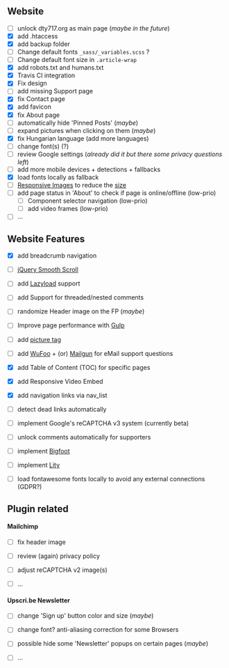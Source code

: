 ## Website

- [ ] unlock dty717.org as main page (_maybe in the future_)
- [x] add .htaccess
- [x] add backup folder
- [ ] Change default fonts `_sass/_variables.scss` ? 
- [ ] Change default font size in `.article-wrap `
- [x] add robots.txt and humans.txt
- [x] Travis CI integration
- [x] Fix design
- [ ] add missing Support page
- [x] fix Contact page
- [x] add favicon
- [x] fix About page
- [ ] automatically hide 'Pinned Posts' (_maybe_)
- [ ] expand pictures when clicking on them (_maybe_)
- [x] fix Hungarian language (add more languages)
- [ ] change font(s) (?)
- [ ] review Google settings (_already did it but there some privacy questions left_)
- [ ] add more mobile devices + detections + fallbacks
- [x] load fonts locally as fallback
- [ ] [Responsive Images](https://developer.mozilla.org/en-US/docs/Learn/HTML/Multimedia_and_embedding/Responsive_images) to reduce the [size](https://alistapart.com/article/responsive-images-in-practice)
- [ ] add page status in 'About' to check if page is online/offline (low-prio)
    - [ ] Component selector navigation (low-prio)
    - [ ] add video frames (low-prio)
- [ ] ...

## Website Features
- [x] add breadcrumb navigation
- [ ] [jQuery Smooth Scroll](https://github.com/kswedberg/jquery-smooth-scroll)
- [ ] add [Lazyload](https://github.com/aFarkas/lazysizes) support
- [ ] add Support for threaded/nested comments
- [ ] randomize Header image on the FP (_maybe_)
- [ ] Improve page performance with [Gulp](http://savaslabs.com/2016/10/19/optimizing-jekyll-with-gulp.html)
- [ ] add [picture tag](https://github.com/robwierzbowski/jekyll-picture-tag)
- [ ] add [WuFoo](https://www.wufoo.com/) + (or) [Mailgun](https://www.mailgun.com) for eMail support questions
- [x] add Table of Content (TOC) for specific pages
- [x] add Responsive Video Embed
- [x] add navigation links via nav_list  
- [ ] detect dead links automatically
- [ ] implement Google's reCAPTCHA v3 system (currently beta)
- [ ] unlock comments automatically for supporters 
- [ ] implement [Bigfoot](http://www.bigfootjs.com)
- [ ] implement [Lity](https://sorgalla.com/lity/)
- [ ] load fontawesome fonts locally to avoid any external connections (GDPR?)


## Plugin related 

#### Mailchimp

- [ ] fix header image 
- [ ] review (again) privacy policy
- [ ] adjust reCAPTCHA v2 image(s)
- [ ] ...


#### Upscri.be Newsletter

- [ ] change 'Sign up' button color and size (_maybe_)
- [ ] change font? anti-aliasing correction for some Browsers
- [ ] possible hide some 'Newsletter' popups on certain pages (_maybe_)
- [ ] ...

